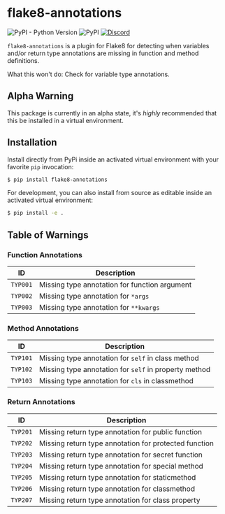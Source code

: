 # flake8-annotations
![PyPI - Python Version](https://img.shields.io/pypi/pyversions/flake8-annotations)
![PyPI](https://img.shields.io/pypi/v/flake8-annotations)
[![Discord](https://discordapp.com/api/guilds/267624335836053506/embed.png)](https://discord.gg/2B963hn)


`flake8-annotations` is a plugin for Flake8 for detecting when variables and/or return type annotations are missing in function and method definitions.

What this won't do: Check for variable type annotations.

## Alpha Warning
This package is currently in an alpha state, it's *highly* recommended that this be installed in a virtual environment.

## Installation

Install directly from PyPi inside an activated virtual environment with your favorite `pip` invocation:

```bash
$ pip install flake8-annotations
```

For development, you can also install from source as editable inside an activated virtual environment:

```bash
$ pip install -e .
```

## Table of Warnings
### Function Annotations
| ID       | Description                                   |
|----------|-----------------------------------------------|
| `TYP001` | Missing type annotation for function argument |
| `TYP002` | Missing type annotation for `*args`           |
| `TYP003` | Missing type annotation for `**kwargs`        |

### Method Annotations
| ID       | Description                                           |
|----------|-------------------------------------------------------|
| `TYP101` | Missing type annotation for `self` in class method    |
| `TYP102` | Missing type annotation for `self` in property method |
| `TYP103` | Missing type annotation for `cls` in classmethod      |

### Return Annotations
| ID       | Description                                           |
|----------|-------------------------------------------------------|
| `TYP201` | Missing return type annotation for public function    |
| `TYP202` | Missing return type annotation for protected function |
| `TYP203` | Missing return type annotation for secret function    |
| `TYP204` | Missing return type annotation for special method     |
| `TYP205` | Missing return type annotation for staticmethod       |
| `TYP206` | Missing return type annotation for classmethod        |
| `TYP207` | Missing return type annotation for class property     |
